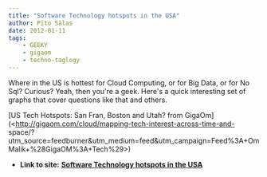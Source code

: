 ```yaml
---
title: "Software Technology hotspots in the USA"
author: Pito Salas
date: 2012-01-11
tags:
    - GEEKY
    - gigaom
    - techno-taglogy
---
```


Where in the US is hottest for Cloud Computing, or for Big Data, or for No
Sql? Curious? Yeah, then you're a geek. Here's a quick interesting set of
graphs that cover questions like that and others.

[US Tech Hotspots: San Fran, Boston and Utah? from
GigaOm](<http://gigaom.com/cloud/mapping-tech-interest-across-time-and-
space/?utm_source=feedburner&utm_medium=feed&utm_campaign=Feed%3A+OmMalik+%28GigaOM%3A+Tech%29>)


* **Link to site:** **[Software Technology hotspots in the USA](None)**
